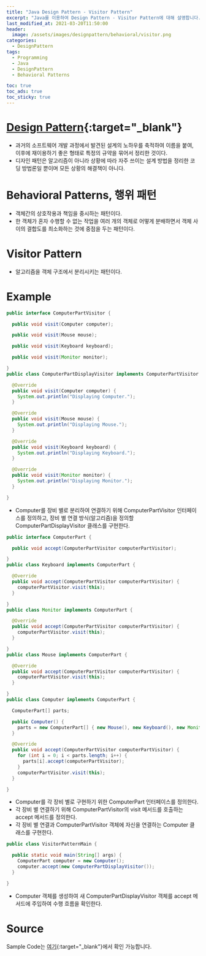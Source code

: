 ```yaml
---
title: "Java Design Pattern - Visitor Pattern"
excerpt: "Java를 이용하여 Design Pattern - Visitor Pattern에 대해 설명합니다."
last_modified_at: 2021-03-20T11:50:00
header:
  image: /assets/images/designpattern/behavioral/visitor.png
categories:
  - DesignPattern
tags:
  - Programming
  - Java
  - DesignPattern
  - Behavioral Patterns

toc: true
toc_ads: true
toc_sticky: true
---
```

# [Design Pattern](../designpattern){:target="_blank"}
- 과거의 소프트웨어 개발 과정에서 발견된 설계의 노하우를 축적하여 이름을 붙여, 이후에 재이용하기 좋은 형태로 특정의 규약을 묶어서 정리한 것이다.
- 디자인 패턴은 알고리즘이 아니라 상황에 따라 자주 쓰이는 설계 방법을 정리한 코딩 방법론일 뿐이며 모든 상황의 해결책이 아니다.

# Behavioral Patterns, 행위 패턴
- 객체간의 상호작용과 책임을 중시하는 패턴이다.
- 한 객체가 혼자 수행할 수 없는 작업을 여러 개의 객체로 어떻게 분배하면서 객체 사이의 결합도를 최소화하는 것에 중점을 두는 패턴이다.

# Visitor Pattern
- 알고리즘을 객체 구조에서 분리시키는 패턴이다.

# Example
```java
public interface ComputerPartVisitor {

  public void visit(Computer computer);

  public void visit(Mouse mouse);

  public void visit(Keyboard keyboard);

  public void visit(Monitor monitor);

}
public class ComputerPartDisplayVisitor implements ComputerPartVisitor {

  @Override
  public void visit(Computer computer) {
    System.out.println("Displaying Computer.");
  }

  @Override
  public void visit(Mouse mouse) {
    System.out.println("Displaying Mouse.");
  }

  @Override
  public void visit(Keyboard keyboard) {
    System.out.println("Displaying Keyboard.");
  }

  @Override
  public void visit(Monitor monitor) {
    System.out.println("Displaying Monitor.");
  }

}
```

- Computer를 장비 별로 분리하여 연결하기 위해 ComputerPartVisitor 인터페이스를 정의하고, 장비 별 연결 방식(알고리즘)을 정의할 ComputerPartDisplayVisitor 클래스를 구현한다.

```java
public interface ComputerPart {

  public void accept(ComputerPartVisitor computerPartVisitor);

}
public class Keyboard implements ComputerPart {

  @Override
  public void accept(ComputerPartVisitor computerPartVisitor) {
    computerPartVisitor.visit(this);
  }

}
public class Monitor implements ComputerPart {

  @Override
  public void accept(ComputerPartVisitor computerPartVisitor) {
    computerPartVisitor.visit(this);
  }

}
public class Mouse implements ComputerPart {

  @Override
  public void accept(ComputerPartVisitor computerPartVisitor) {
    computerPartVisitor.visit(this);
  }

}
public class Computer implements ComputerPart {

  ComputerPart[] parts;

  public Computer() {
    parts = new ComputerPart[] { new Mouse(), new Keyboard(), new Monitor() };
  }

  @Override
  public void accept(ComputerPartVisitor computerPartVisitor) {
    for (int i = 0; i < parts.length; i++) {
      parts[i].accept(computerPartVisitor);
    }
    computerPartVisitor.visit(this);
  }

}
```

- Computer를 각 장비 별로 구현하기 위한 ComputerPart 인터페이스를 정의한다.
- 각 장비 별 연결하기 위해 ComputerPartVisitor의 visit 메서드를 호출하는 accept 메서드를 정의한다.
- 각 장비 별 연결과 ComputerPartVisitor 객체에 자신을 연결하는 Computer 클래스를 구현한다.

```java
public class VisitorPatternMain {

  public static void main(String[] args) {
    ComputerPart computer = new Computer();
    computer.accept(new ComputerPartDisplayVisitor());
  }

}

```

- Computer 객체를 생성하여 새 ComputerPartDisplayVisitor 객체를 accept 메서드에 주입하여 수행 흐름을 확인한다.

# Source
Sample Code는 [여기](https://github.com/GracefulSoul/designpattern/tree/master/src/main/java/gracefulsoul/behavioral/visitor){:target="_blank"}에서 확인 가능합니다.